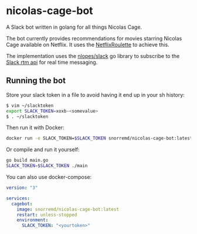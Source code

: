# nicolas-cage-bot
A Slack bot written in golang for all things Nicolas Cage.

The bot currently provides recommendations for movies starring Nicolas Cage
available on Netflix. It uses the
[NetflixRoulette](https://netflixroulette.net/api/) to achieve this.

The implementation uses the [nlopes/slack](https://github.com/nlopes/slack)
go library to subscribe to the [Slack rtm api](https://api.slack.com/rtm) for
real time messaging.

## Running the bot

Store your slack token in a file to avoid having it end up in your sh history:

```bash
$ vim ~/slacktoken
export SLACK_TOKEN=xoxb-<somevalue>
$ . ~/slacktoken
```

Then run it with Docker:

```bash
docker run -e SLACK_TOKEN=$SLACK_TOKEN snorremd/nicolas-cage-bot:latest
```

Or compile and run it yourself:

```bash
go build main.go
SLACK_TOKEN=$SLACK_TOKEN ./main
```

You can also use docker-compose:

```yaml
version: "3"

services:
  cagebot:
    image: snorremd/nicolas-cage-bot:latest
    restart: unless-stopped
    environment:
      SLACK_TOKEN: "<yourtoken>"
```